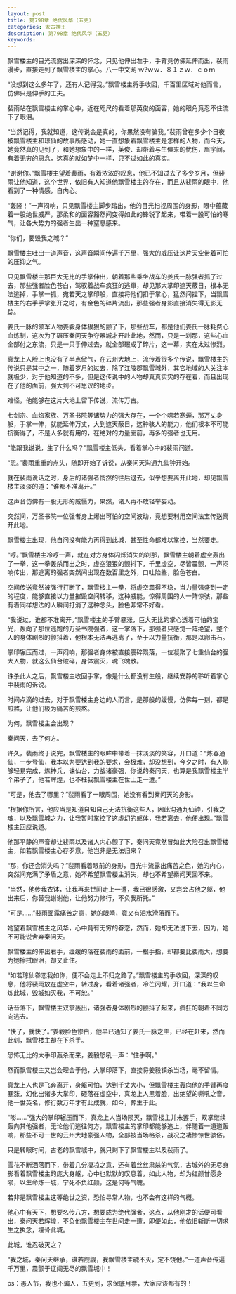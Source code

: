```yaml
---
layout: post
title: 第798章 绝代风华（五更）
categories: 太古神王
description: 第798章 绝代风华（五更）
keywords:
---
```


飘雪楼主的目光流露出深深的怀念，只见他伸出左手，手臂竟仿佛延伸而出，裴雨漫步，直接走到了飘雪楼主的掌心。八一中文网  ｗ?ｗｗ．８１ｚｗ．ｃｏｍ

“没想到这么多年了，还有人记得我。”飘雪楼主将手收回，千百里区域对他而言，仿佛只是伸手的工夫。

裴雨站在飘雪楼主的掌心中，近在咫尺的看着那英俊的面容，她的眼角竟忍不住流下了眼泪。

“当然记得，我就知道，这传说会是真的，你果然没有骗我。”裴雨曾在多少个日夜被飘雪楼主和琼仙的故事所感动，她一直想象着飘雪楼主是怎样的人物，而今天，她竟然真的见到了，和她想象中的一样，英俊、却带着与生俱来的忧伤，眉宇间，有着无穷的思念，这真的就如梦中一样，只不过如此的真实。

“谢谢你。”飘雪楼主望着裴雨，有着浓浓的叹息，他已不知过去了多少岁月，但裴雨让他知道，这个世界，依旧有人知道他飘雪楼主的存在，而且从裴雨的眼中，他看到了一种情感，自内心。

“轰隆！”一声闷响，只见飘雪楼主脚步踏出，他的目光扫视周围的身影，眼中蕴藏着一股绝世威严，那柔和的面容豁然间变得如此的锋锐了起来，带着一股可怕的寒气，让各大势力的强者生出一种窒息感来。

“你们，要毁我之城？”

飘雪楼主吐出一道声音，这声音瞬间传遍千万里，强大的威压让这片天空带着可怕的压抑之气。

只见飘雪楼主那巨大无比的手掌伸出，朝着那些乘坐战车的姜氏一脉强者抓了过去，那些强者脸色苍白，驾驭着战车疯狂的逃窜，却见那大掌印遮天蔽日，根本无法逃掉，手掌一抓，宛若天之掌印般，直接将他们扣于掌心，猛然间捏下，当飘雪楼主的右手手掌张开之时，有金色的碎片流出，那些强者身影直接消失得无影无踪。

姜氏一脉的领军人物姜毅身体狠狠的颤了下，那些战车，都是他们姜氏一脉耗费心血炼制，这次为了碾压秦问天争夺器城才开赴此地，然而，只是一刹那，这些心血全部付之东流，只是一只手伸过去，就全部碾成了碎片，这一幕，实在太过惨烈。

真龙上人脸上也没有了半点傲气，在云州大地上，流传着很多个传说，飘雪楼主的传说只是其中之一，随着岁月的过去，除了江陵郡飘雪城外，其它地域的人关注本就极少，对于他知道的不多，但是这传说中的人物却真真实实的存在着，而且出现在了他的面前，强大到不可思议的地步。

难怪，他能够在这片大地上留下传说，流传万古。

七剑宗、血焰家族、万圣书院等诸势力的强大存在，一个个噤若寒蝉，那万丈身躯，手掌一伸，就能延伸万丈，大到遮天蔽日，这种骇人的能力，他们根本不可能抗衡得了，不是人多就有用的，在绝对的力量面前，再多的强者也无用。

“能跟我说说，生了什么吗？”飘雪楼主低头，看着掌心中的裴雨问道。

“恩。”裴雨重重的点头，随即开始了诉说，从秦问天沟通九仙钟开始。

就在裴雨说话之时，身后的诸强者悄然的往后退去，似乎想要离开此地，却见飘雪楼主淡淡的道：“谁都不准离开。”

这声音仿佛有一股无形的威慑力，果然，诸人再不敢轻举妄动。

突然间，万圣书院一位强者身上爆出可怕的空间波动，竟想要利用空间法宝传送离开此地。

飘雪楼主出现，他自问没有能力再得到此城，甚至性命都难以掌控，当然要走。

“哼。”飘雪楼主冷哼一声，就在对方身体闪烁消失的刹那，飘雪楼主朝着虚空轰出了一拳，这一拳轰杀而出之时，虚空狠狠的颤抖下，千里虚空，尽皆震颤，一声闷响传出，那逃离的强者突然间出现在数百里之外，口吐险些，脸色苍白。

空间传送竟然被强行打断了，飘雪楼主一拳，将虚空震得不稳，当力量强盛到一定的程度，能够直接以力量摧毁空间转移，这种威能，惊得周围的人一阵惊骇，那些有着同样想法的人瞬间打消了这种念头，脸色非常不好看。

“我说过，谁都不准离开。”飘雪楼主的手臂暴涨，巨大无比的掌心透着可怕的宝光，轰向了那位逃跑的万圣书院强者，这一掌落下，那强者只感觉一阵绝望，整个人的身体剧烈的颤抖着，他根本无法再逃离了，至于以力量抗衡，那是以卵击石。

掌印辗压而过，一声闷响，那强者身体被直接震碎陨落，一位凝聚了七重仙台的强大人物，就这么仙台破碎，身体震灭，魂飞魄散。

诛杀此人之后，飘雪楼主收回手掌，像是什么都没有生般，继续安静的聆听着掌心中裴雨的诉说。

时间点滴的过去，对于飘雪楼主身边的人而言，是那般的缓慢，仿佛每一刻，都是煎熬，让他们极为痛苦的煎熬。

为何，飘雪楼主会出现？

秦问天，去了何方。

许久，裴雨终于说完，飘雪楼主的眼眸中带着一抹淡淡的笑容，开口道：“炼器通仙，一步登仙，我本以为要达到我的要求，会极难，却没想到，今夕之时，有人能够轻易完成，炼神兵，诛仙台，力战诸豪强，你说的秦问天，也算是我飘雪楼主半个弟子了，他若辉煌，也不枉我飘雪楼主在世上走一遭。”

“可是，他去了哪里？”裴雨看了一眼周围，她没有看到秦问天的身影。

“根据你所言，他应当是知道自知自己无法抗衡这些人，因此沟通九仙钟，引我之魂，以及飘雪城之力，让我暂时掌控了这虚幻的躯体，我若离去，他便出现。”飘雪楼主回应说道。

他那平静的声音却让裴雨以及诸人内心颤了下，秦问天竟然冒如此大险召出飘雪楼主，如若飘雪楼主心存歹意，他岂非是无法归来？

“那，你还会消失吗？”裴雨看着眼前的身影，目光中流露出痛苦之色，她的内心，突然间充满了矛盾之意，她不希望飘雪楼主消失，却也不希望秦问天回不来。

“当然，他传我衣钵，让我再来世间走上一遭，我已很感激，又岂会占他之躯，他出来后，你替我谢谢他，让他努力修行，不负我所托。”

“可是……”裴雨面露痛苦之意，她的眼睛，竟又有泪水滑落而下。

她望着飘雪楼主之风华，心中竟有无穷的眷恋，然而，她却无法说下去，因为，她不可能说舍弃秦问天。

飘雪楼主的伸出右手，缓缓的落在裴雨的面前，一根手指，却都要比裴雨大，想要为她擦拭眼泪，却又止住。

“如若琼仙眷恋我如你，便不会走上不归之路了。”飘雪楼主的手收回，深深的叹息，他将裴雨放在虚空中，转过身，看着诸强者，冷芒闪耀，开口道：“我以生命炼此城，毁城如灭我，不可恕。”

话音落下，飘雪楼主双掌轰出，诸强者身体剧烈的颤抖了起来，疯狂的朝着不同方向逃去。

“快了，就快了。”姜毅脸色惨白，他早已通知了姜氏一脉之主，已经在赶来，然而此刻，飘雪楼主却在下杀手。

恐怖无比的大手印轰杀而来，姜毅怒吼一声：“住手啊。”

然而飘雪楼主又岂会理会于他，大掌印落下，直接将姜毅镇杀当场，毫不留情。

真龙上人也是飞奔离开，身躯可怕，达到千丈大小，但飘雪楼主轰向他的手臂再度暴涨，幻化出诸多大掌印，砸落在虚空中，真龙上人黑着脸，出绝望的嘶吼之音，他一世英名，修行数万年才有此成就，如今，葬生于此。

“嘭……”强大的掌印辗压而下，真龙上人当场陨灭，飘雪楼主并未罢手，双掌继续轰向其他强者，无论他们逃往何方，飘雪楼主的掌印都能够追上，伴随着一道道轰响，那些不可一世的云州大地豪强人物，全部被当场格杀，战况之凄惨惊世骇俗。

只是转眼时间，古老的飘雪城中，就只剩下了飘雪楼主以及裴雨了。

雪花不断洒落而下，带着几分凄凉之意，还有着丝丝肃杀的气氛，古城外的无尽身影看着飘雪楼主的庞大身躯，心中也默默的叹息着，如此人物，却为红颜甘愿身陨，以生命炼一城，宁死不负红颜，这是何等气魄。

若非是飘雪楼主这等绝世之资，恐怕寻常人物，也不会有这样的气概。

他心中有天下，想要名传八方，想要成为绝代强者，这点，从他刚才的话便可看出，秦问天若辉煌，不负他飘雪楼主在世间走一遭，即便如此，他依旧斩断一切求生之执念，埋骨此城。

此城，谁忍破灭之？

“我之城，秦问天继承，谁若觊觎，我飘雪楼主魂不灭，定不饶他。”一道声音传遍千万里，震颤于辽阔无尽的飘雪城中！

ps：愚人节，我也不骗人，五更到，求保底月票，大家应该都有的！
